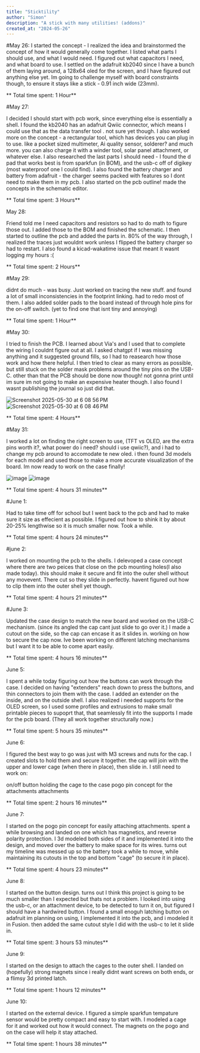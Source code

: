 ```yaml
---
title: "Sticktility"
author: "Simon"
description: "A stick with many utilities! (addons)"
created_at: "2024-05-26"
---
```

 
#May 26: 
I started the concept - I realized the idea and brainstormed the concept of how it would generally come together. I listed what parts I should use, and what I would need. I figured out what capacitors I need, and what board to use. I settled on the adafruit kb2040 since I have a bunch of them laying around, a 128x64 oled for the screen, and I have figured out anything else yet. Im going to challenge myself with board constraints though, to ensure it stays like a stick - 0.91 inch wide (23mm). 


** Total time spent: 1 Hour**

#May 27: 

I decided I should start with pcb work, since everything else is essentially a shell. I found the kb2040 has an adafruit Qwiic connector, which means I could use that as the data transfer tool . not sure yet though. I also worked more on the concept - a rectangular tool, which has devices you can plug in to use. like a pocket sized multimeter, Ai quality sensor, solderer? and much more. you can also charge it with a winder tool, solar panel attachment, or whatever else. I also researched the last parts I should need - I found the d pad that works best is from sparkfun (in BOM), and the usb-c off of digikey (most waterproof one I could find). I also found the battery charger and battery from adafruit - the charger seems packed with features so I dont need to make them in my pcb. I also started on the pcb outline! made the concepts in the schematic editor.

** Total time spent: 3 Hours**

May 28:

Friend told me I need capacitors and resistors so had to do math to figure those out. I added those to the BOM and finished the schematic. I then started to outline the pcb and added the parts in. 80% of the way through, I realized the traces just wouldnt work unless I flipped the battery charger so had to restart. I also found a kicad-wakatime issue that meant it wasnt logging my hours :(

** Total time spent: 2 Hours**

#May 29: 

didnt do much - was busy. Just worked on tracing the new stuff. and found a lot of small inconsistencies in the footprint linking. had to redo most of them. I also added solder pads to the board instead of through hole pins for the on-off switch. (yet to find one that isnt tiny and annoying)

** Total time spent: 1 Hour**

#May 30: 

I tried to finish the PCB. I learned about Via's and I used that to complete the wiring I couldnt figure out at all. I asked chatgpt if I was missing anything and it suggested ground fills, so I had to reasearch how those work and how there helpful. I then tried to clear as many errors as possible, but still stuck on the solder mask problems around the tiny pins on the USB-C. other than that the PCB should be done now though! not gonna print until im sure im not going to make an expensive heater though. I also found I wasnt publishing the journal so just did that.

![Screenshot 2025-05-30 at 6 08 56 PM](https://github.com/user-attachments/assets/8d19ea9e-5798-4703-925f-01eef8e8dcec)
![Screenshot 2025-05-30 at 6 08 46 PM](https://github.com/user-attachments/assets/7641994d-bda6-48e2-b90f-3aa0c3e34070)


** Total time spent: 4 Hours**

#May 31: 

I worked a lot on finding the right screen to use, (TFT vs OLED, are the extra pins worth it?, what power do i need? should i use qwiic?), and i had to change my pcb around to accomodate te new oled. i then found 3d models for each model and used those to make a more accurate visualization of the board. Im now ready to work on the case finally!

![image](https://github.com/user-attachments/assets/3b66380e-714b-4adb-9922-42bd0eb6f7b9)
![image](https://github.com/user-attachments/assets/4cda4002-622f-441d-8c29-7a6ccb107d57)


** Total time spent: 4 hours 31 minutes**

#June 1:

Had to take time off for school but I went back to the pcb and had to make sure it size as effecient as possible. I figured out how to shink it by about 20-25% lengthwise so it is much smaller now. Took a while.

** Total time spent: 4 hours 24 minutes**

#june 2:

I worked on mounting the pcb to the shells. I delevoped a case concept where there are two peices that close on the pcb mounting holes(I also made today). this should make it secure and fit into the outer shell without any movevent. There cut so they slide in perfectly. havent figured out how to clip them into the outer shell yet though.

** Total time spent: 4 hours 21 minutes**

#June 3:

Updated the case design to match the new board and worked on the USB-C mechanism. (since its angled the cap cant just slide to go over it.) I made a cutout on the side, so the cap can encase it as it slides in. working on how to secure the cap now. Ive been working on different latching mechanisms but I want it to be able to come apart easily.

** Total time spent: 4 hours 16 minutes**



June 5:

I spent a while today figuring out how the buttons can work through the case. I decided on having "extenders" reach down to press the buttons, and thin connectors to join them with the case. I added an extender on the inside, and on the outside shell. I also realized i needed supports for the OLED screen, so I used some profiles and extrusions to make small printable pieces to supoprt that, that seamlessly fit into the supports I made for the pcb board. (They all work together structurally now.)

** Total time spent: 5 hours 35 minutes**

June 6:

I figured the best way to go was just with M3 screws and nuts for the cap. I created slots to hold them and secure it together. the cap will join with the upper and lower cage (when there in place), then slide in. I still need to work on:

on/off button
holding the cage to the case
pogo pin concept for the attachments
attachments

** Total time spent: 2 hours 16 minutes**

June 7:

I started on the pogo pin concept for easily attaching attachments. spent a while browsing and landed on one which has magnetics, and reverse polarity protection. I 3d modeled both sides of it and implemented it into the design, and moved over the battery to make space for its wires. turns out my timeline was messed up so the battery took a while to move, while maintaining its cutouts in the top and bottom "cage" (to secure it in place).

** Total time spent: 4 hours 23 minutes**

June 8: 

I started on the button design. turns out I think this project is going to be much smaller than I expected but thats not a problem. I looked into using the usb-c, or an attachment device, to be detected to turn it on, but figured I should have a hardwired button. I found a small enoguh latching button on adafruit im planning on using, I implemented it into the pcb, and i modeled it in Fusion. then added the same cutout style I did with the usb-c to let it slide in.

** Total time spent: 3 hours 53 minutes**

June 9: 

I started on the design to attach the cages to the outer shell. I landed on (hopefully) strong magnets since i really didnt want screws on both ends, or a flimsy 3d printed latch.

** Total time spent: 1 hours 12 minutes**

June 10: 

I started on the external device. I figured a simple sparkfun tempature sensor would be pretty compact and easy to start with. I modeled a cage for it and worked out how it would connect. The magnets on the pogo and on the case will help it stay attached. 

** Total time spent: 1 hours 38 minutes**